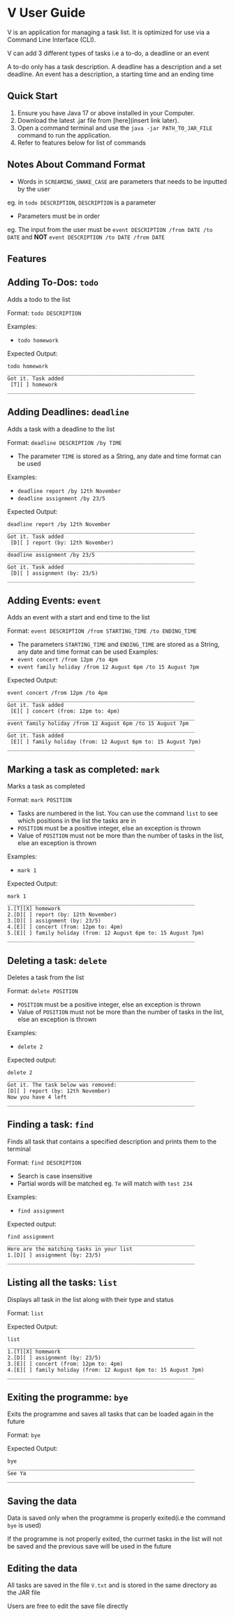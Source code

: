 # V User Guide

V is an application for managing a task list. It is optimized for use via a Command Line Interface (CLI).

V can add 3 different types of tasks i.e a to-do, a deadline or an event

A to-do only has a task description. A deadline has a description and a set deadline. An event has a description, a starting time and an ending time


## Quick Start

1. Ensure you have Java 17 or above installed in your Computer.
2. Download the latest .jar file from [here](insert link later).
3. Open a command terminal and use the `java -jar PATH_TO_JAR_FILE` command to run the application.
4. Refer to features below for list of commands


## Notes About Command Format

- Words in `SCREAMING_SNAKE_CASE` are parameters that needs to be inputted by the user

eg. in `todo DESCRIPTION`, `DESCRIPTION` is a parameter
- Parameters must be in order

eg. The input from the user must be `event DESCRIPTION /from DATE /to DATE` and **NOT** `event DESCRIPTION /to DATE /from DATE`


## Features

## Adding To-Dos: `todo`

Adds a todo to the list

Format: `todo DESCRIPTION`

Examples: 

- `todo homework`

Expected Output:

```
todo homework
____________________________________________________________
Got it. Task added
 [T][ ] homework
____________________________________________________________
```


## Adding Deadlines: `deadline`

Adds a task with a deadline to the list

Format: `deadline DESCRIPTION /by TIME`

-  The parameter `TIME` is stored as a String, any date and time format can be used 

Examples: 
- `deadline report /by 12th November`
- `deadline assignment /by 23/5`

Expected Output:

```
deadline report /by 12th November
____________________________________________________________
Got it. Task added
 [D][ ] report (by: 12th November)
____________________________________________________________
deadline assignment /by 23/5
____________________________________________________________
Got it. Task added
 [D][ ] assignment (by: 23/5)
____________________________________________________________
```


## Adding Events: `event`

Adds an event with a start and end time to the list

Format: `event DESCRIPTION /from STARTING_TIME /to ENDING_TIME`

- The parameters `STARTING_TIME` and `ENDING_TIME` are stored as a String, any date and time format can be used
Examples:
- `event concert /from 12pm /to 4pm`
- `event family holiday /from 12 August 6pm /to 15 August 7pm`

Expected Output:

```
event concert /from 12pm /to 4pm
____________________________________________________________
Got it. Task added
 [E][ ] concert (from: 12pm to: 4pm)
____________________________________________________________
event family holiday /from 12 August 6pm /to 15 August 7pm
____________________________________________________________
Got it. Task added
 [E][ ] family holiday (from: 12 August 6pm to: 15 August 7pm)
____________________________________________________________
```


## Marking a task as completed: `mark`

Marks a task as completed

Format: `mark POSITION`
- Tasks are numbered in the list. You can use the command `list` to see which positions in the list the tasks are in
- `POSITION` must be a positive integer, else an exception is thrown
- Value of `POSITION` must not be more than the number of tasks in the list, else an exception is thrown

Examples:

- `mark 1`

Expected Output:

```
mark 1
____________________________________________________________
1.[T][X] homework
2.[D][ ] report (by: 12th November)
3.[D][ ] assignment (by: 23/5)
4.[E][ ] concert (from: 12pm to: 4pm)
5.[E][ ] family holiday (from: 12 August 6pm to: 15 August 7pm)
____________________________________________________________
```


## Deleting a task: `delete`

Deletes a task from the list

Format: `delete POSITION`

- `POSITION` must be a positive integer, else an exception is thrown
- Value of `POSITION` must not be more than the number of tasks in the list, else an exception is thrown

Examples:

- `delete 2`

Expected output:

```
delete 2
____________________________________________________________
Got it. The task below was removed:
[D][ ] report (by: 12th November)
Now you have 4 left
____________________________________________________________
```


## Finding a task: `find`

Finds all task that contains a specified description and prints them to the terminal

Format: `find DESCRIPTION`

- Search is case insensitive
- Partial words will be matched eg. `Te` will match with `test 234`

Examples:

- `find assignment`

Expected output:

```
find assignment
____________________________________________________________
Here are the matching tasks in your list
1.[D][ ] assignment (by: 23/5)
____________________________________________________________
```


## Listing all the tasks: `list`

Displays all task in the list along with their type and status

Format: `list`

Expected Output:

```
list
____________________________________________________________
1.[T][X] homework
2.[D][ ] assignment (by: 23/5)
3.[E][ ] concert (from: 12pm to: 4pm)
4.[E][ ] family holiday (from: 12 August 6pm to: 15 August 7pm)
____________________________________________________________
```


## Exiting the programme: `bye`

Exits the programme and saves all tasks that can be loaded again in the future

Format: `bye`

Expected Output:

```
bye
____________________________________________________________
See Ya
____________________________________________________________
```


## Saving the data

Data is saved only when the programme is properly exited(i.e the command `bye` is used)

If the programme is not properly exited, the currnet tasks in the list will not be saved and the previous save
will be used in the future


## Editing the data

All tasks are saved in the file `V.txt` and is stored in the same directory as the JAR file

Users are free to edit the save file directly

##